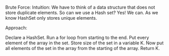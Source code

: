 Brute Force:
Intuition: We have to think of a data structure that does not store duplicate elements. So can we use a Hash set? Yes! We can. As we know HashSet only stores unique elements.

Approach: 

Declare a HashSet.
Run a for loop from starting to the end.
Put every element of the array in the set.
Store size of the set in a variable K.
Now put all elements of the set in the array from the starting of the array.
Return K.
